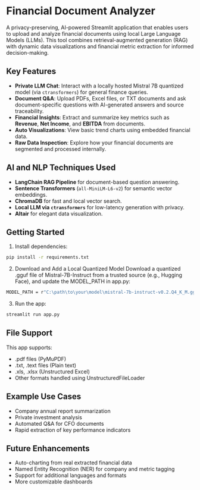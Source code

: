 # Financial Document Analyzer

A privacy-preserving, AI-powered Streamlit application that enables users to upload and analyze financial documents using local Large Language Models (LLMs). This tool combines retrieval-augmented generation (RAG) with dynamic data visualizations and financial metric extraction for informed decision-making.

## Key Features

- **Private LLM Chat**: Interact with a locally hosted Mistral 7B quantized model (via `ctransformers`) for general finance queries.
- **Document Q&A**: Upload PDFs, Excel files, or TXT documents and ask document-specific questions with AI-generated answers and source traceability.
- **Financial Insights**: Extract and summarize key metrics such as **Revenue**, **Net Income**, and **EBITDA** from documents.
- **Auto Visualizations**: View basic trend charts using embedded financial data.
- **Raw Data Inspection**: Explore how your financial documents are segmented and processed internally.

## AI and NLP Techniques Used

- **LangChain RAG Pipeline** for document-based question answering.
- **Sentence Transformers** (`all-MiniLM-L6-v2`) for semantic vector embeddings.
- **ChromaDB** for fast and local vector search.
- **Local LLM via `ctransformers`** for low-latency generation with privacy.
- **Altair** for elegant data visualization.

## Getting Started

1. Install dependencies:
```bash
pip install -r requirements.txt
```

2. Download and Add a Local Quantized Model
Download a quantized .gguf file of Mistral-7B-Instruct from a trusted source (e.g., Hugging Face), and update the MODEL_PATH in app.py:

```bash
MODEL_PATH = r"C:\path\to\your\model\mistral-7b-instruct-v0.2.Q4_K_M.gguf"
```

3. Run the app:

```bash
streamlit run app.py
```

## File Support

This app supports:

- .pdf files (PyMuPDF)
- .txt, .text files (Plain text)
- .xls, .xlsx (Unstructured Excel)
- Other formats handled using UnstructuredFileLoader

## Example Use Cases

- Company annual report summarization
- Private investment analysis
- Automated Q&A for CFO documents
- Rapid extraction of key performance indicators

## Future Enhancements

- Auto-charting from real extracted financial data
- Named Entity Recognition (NER) for company and metric tagging
- Support for additional languages and formats
- More customizable dashboards
